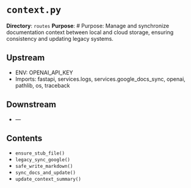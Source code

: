 # `context.py`

**Directory**: `routes`
**Purpose**: # Purpose: Manage and synchronize documentation context between local and cloud storage, ensuring consistency and updating legacy systems.

## Upstream
- ENV: OPENAI_API_KEY
- Imports: fastapi, services.logs, services.google_docs_sync, openai, pathlib, os, traceback

## Downstream
- —

## Contents
- `ensure_stub_file()`
- `legacy_sync_google()`
- `safe_write_markdown()`
- `sync_docs_and_update()`
- `update_context_summary()`